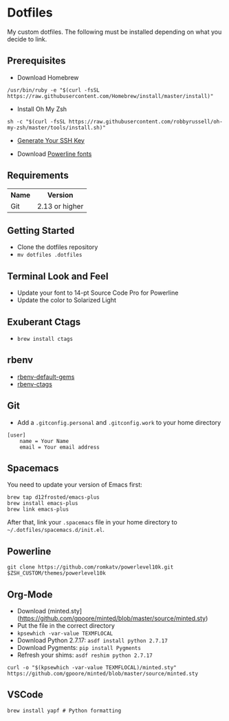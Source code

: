 # Dotfiles

My custom dotfiles. The following must be installed depending on what you decide to link.

## Prerequisites

* Download Homebrew

```
/usr/bin/ruby -e "$(curl -fsSL https://raw.githubusercontent.com/Homebrew/install/master/install)"
```

* Install Oh My Zsh

```
sh -c "$(curl -fsSL https://raw.githubusercontent.com/robbyrussell/oh-my-zsh/master/tools/install.sh)"
```

* [Generate Your SSH Key](https://help.github.com/en/articles/generating-a-new-ssh-key-and-adding-it-to-the-ssh-agent)

* Download [Powerline fonts](https://github.com/powerline/fonts)

## Requirements

<table>
  <tr>
    <th>Name</th>
    <th>Version</th>
  </tr>
  <tr>
    <td>Git</td>
    <td>2.13 or higher</td>
  </tr>
</table>

## Getting Started

* Clone the dotfiles repository
* `mv dotfiles .dotfiles`

## Terminal Look and Feel

* Update your font to 14-pt Source Code Pro for Powerline
* Update the color to Solarized Light

## Exuberant Ctags

* ```brew install ctags```

## rbenv

* [rbenv-default-gems](https://github.com/rbenv/rbenv-default-gems)
* [rbenv-ctags](https://github.com/tpope/rbenv-ctags)

## Git

* Add a `.gitconfig.personal` and `.gitconfig.work` to your home directory

```
[user]
    name = Your Name
    email = Your email address
```

## Spacemacs

You need to update your version of Emacs first:

```
brew tap d12frosted/emacs-plus
brew install emacs-plus
brew link emacs-plus
```

After that, link your `.spacemacs` file in your home directory to `~/.dotfiles/spacemacs.d/init.el`.

## Powerline

```
git clone https://github.com/romkatv/powerlevel10k.git $ZSH_CUSTOM/themes/powerlevel10k
```

## Org-Mode

* Download (minted.sty](https://github.com/gpoore/minted/blob/master/source/minted.sty)
* Put the file in the correct directory
* `kpsewhich -var-value TEXMFLOCAL`
* Download Python 2.7.17: `asdf install python 2.7.17`
* Download Pygments: `pip install Pygments`
* Refresh your shims: `asdf reshim python 2.7.17`

```
curl -o "$(kpsewhich -var-value TEXMFLOCAL)/minted.sty" https://github.com/gpoore/minted/blob/master/source/minted.sty
```

## VSCode

```
brew install yapf # Python formatting
```
